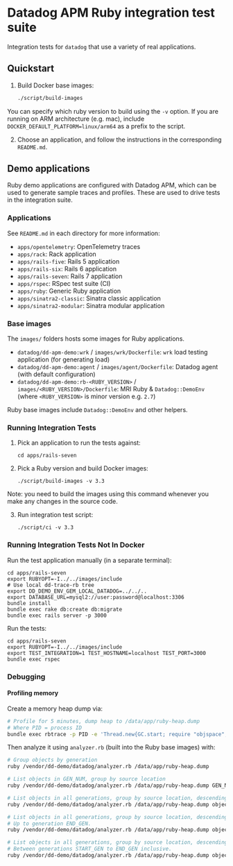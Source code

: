 # Datadog APM Ruby integration test suite

Integration tests for `datadog` that use a variety of real applications.

## Quickstart

1. Build Docker base images:

    ```bash
    ./script/build-images
    ```

You can specify which ruby version to build using the `-v` option. If you are running on ARM architecture (e.g. mac), include `DOCKER_DEFAULT_PLATFORM=linux/arm64` as a prefix to the script.

2. Choose an application, and follow the instructions in the corresponding `README.md`.

## Demo applications

Ruby demo applications are configured with Datadog APM, which can be used to generate sample traces and profiles. These are used to drive tests in the integration suite.

### Applications

See `README.md` in each directory for more information:

- `apps/opentelemetry`: OpenTelemetry traces
- `apps/rack`: Rack application
- `apps/rails-five`: Rails 5 application
- `apps/rails-six`: Rails 6 application
- `apps/rails-seven`: Rails 7 application
- `apps/rspec`: RSpec test suite (CI)
- `apps/ruby`: Generic Ruby application
- `apps/sinatra2-classic`: Sinatra classic application
- `apps/sinatra2-modular`: Sinatra modular application

### Base images

The `images/` folders hosts some images for Ruby applications.

- `datadog/dd-apm-demo:wrk` / `images/wrk/Dockerfile`: `wrk` load testing application (for generating load)
- `datadog/dd-apm-demo:agent` / `images/agent/Dockerfile`: Datadog agent (with default configuration)
- `datadog/dd-apm-demo:rb-<RUBY_VERSION>` / `images/<RUBY_VERSION>/Dockerfile`: MRI Ruby & `Datadog::DemoEnv` (where `<RUBY_VERSION>` is minor version e.g. `2.7`)

Ruby base images include `Datadog::DemoEnv` and other helpers.

### Running Integration Tests

1. Pick an application to run the tests against:

    ```
    cd apps/rails-seven
    ```

2. Pick a Ruby version and build Docker images:

    ```
    ./script/build-images -v 3.3
    ```

Note: you need to build the images using this command whenever you make
any changes in the source code.

3. Run integration test script:

    ```
    ./script/ci -v 3.3
    ```

### Running Integration Tests Not In Docker

Run the test application manually (in a separate terminal):

```
cd apps/rails-seven
export RUBYOPT=-I../../images/include
# Use local dd-trace-rb tree
export DD_DEMO_ENV_GEM_LOCAL_DATADOG=../../..
export DATABASE_URL=mysql2://user:password@localhost:3306
bundle install
bundle exec rake db:create db:migrate
bundle exec rails server -p 3000
```

Run the tests:

```
cd apps/rails-seven
export RUBYOPT=-I../../images/include
export TEST_INTEGRATION=1 TEST_HOSTNAME=localhost TEST_PORT=3000
bundle exec rspec
```

### Debugging

#### Profiling memory

Create a memory heap dump via:

```sh
# Profile for 5 minutes, dump heap to /data/app/ruby-heap.dump
# Where PID = process ID
bundle exec rbtrace -p PID -e 'Thread.new{GC.start; require "objspace"; ObjectSpace.trace_object_allocations_start; sleep(300); io=File.open("/data/app/ruby-heap.dump", "w"); ObjectSpace.dump_all(output: io); io.close}'
```

Then analyze it using `analyzer.rb` (built into the Ruby base images) with:

```sh
# Group objects by generation
ruby /vendor/dd-demo/datadog/analyzer.rb /data/app/ruby-heap.dump

# List objects in GEN_NUM, group by source location
ruby /vendor/dd-demo/datadog/analyzer.rb /data/app/ruby-heap.dump GEN_NUM

# List objects in all generations, group by source location, descending.
ruby /vendor/dd-demo/datadog/analyzer.rb /data/app/ruby-heap.dump objects

# List objects in all generations, group by source location, descending.
# Up to generation END_GEN.
ruby /vendor/dd-demo/datadog/analyzer.rb /data/app/ruby-heap.dump objects END_GEN

# List objects in all generations, group by source location, descending.
# Between generations START_GEN to END_GEN inclusive.
ruby /vendor/dd-demo/datadog/analyzer.rb /data/app/ruby-heap.dump objects END_GEN START_GEN
```

